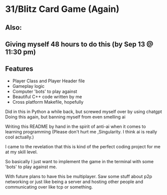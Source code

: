 # 31/Blitz Card Game (Again)

## Also:
## Giving myself 48 hours to do this (by Sep 13 @ 11:30 pm)

## Features
- Player Class and Player Header file
- Gameplay logic
- Computer 'bots' to play against
- Beautiful C++ code written by me
- Cross platform Makefile, hopefully

Did in this in Python a while back, but screwed myself over by using chatgpt
Doing this again, but banning myself from even smelling ai

Writing this README by hand in the spirit of anti-ai when it comes to learning programming (Please don't hurt me ,Singularity. I think ai is really cool actually.)

I came to the revelation that this is kind of the perfect coding project for me at my skill level.

So basically I just want to implement the game in the terminal with some 'bots' to play against me.

With future plans to have this be multiplayer. Saw some stuff about p2p networking or just like being a server and hosting other people and communicating over like tcp or something.

